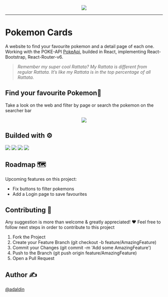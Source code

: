 <div id="header" align="center">
  <img src="https://user-images.githubusercontent.com/18453013/192341681-8de399a1-078d-4b17-b19c-58585c412a12.gif"/>
</div>

--------------------------------------------------
# Pokemon Cards
A website to find your favourite pokemon and a detail page of each one. Working with the POKE-API [PokeApi](https://pokeapi), builded in React, implementing React-Bootstrap, React-Router-v6.
> *Remember my super cool Rattata? My Rattata is different from regular Rattata. It’s like my Rattata is in the top percentage of all Rattata.*

## Find your favourite Pokemon🫶
Take a look on the web and filter by page or search the pokemon on the searcher bar
<div align="center">
  <a href="https://pokedexcards.herokuapp.com" target="blank">
   <img src="https://user-images.githubusercontent.com/18453013/192347394-be59469e-37b3-4ef2-b1c2-ccacb3397475.gif" /></a>
</div>

## Builded with ⚙️
<div>
<img src="https://img.icons8.com/color/48/000000/react-native.png"/>
<img src="https://img.icons8.com/color/48/000000/bootstrap.png"/>
  <img src="https://img.icons8.com/color/48/000000/git.png"/>
  <img src="https://img.icons8.com/external-xnimrodx-lineal-gradient-xnimrodx/64/000000/external-responsive-responsive-design-xnimrodx-lineal-gradient-xnimrodx.png"/>
    </div>  

## Roadmap 🗺️
Upcoming features on this project:
* Fix buttons to filter pokemons
* Add a Login page to save favourites


## Contributing 🤝
 Any suggestion is more than welcome & greatly appreciated! ❤️
 Feel free to follow next steps in order to contribute to this project
 
1. Fork the Project 
2. Create your Feature Branch (git checkout -b feature/AmazingFeature) 
3. Commit your Changes (git commit -m 'Add some AmazingFeature')
4. Push to the Branch (git push origin feature/AmazingFeature)
5. Open a Pull Request

## Author ✍️
[@adaldin](http://github.com/adaldin)

